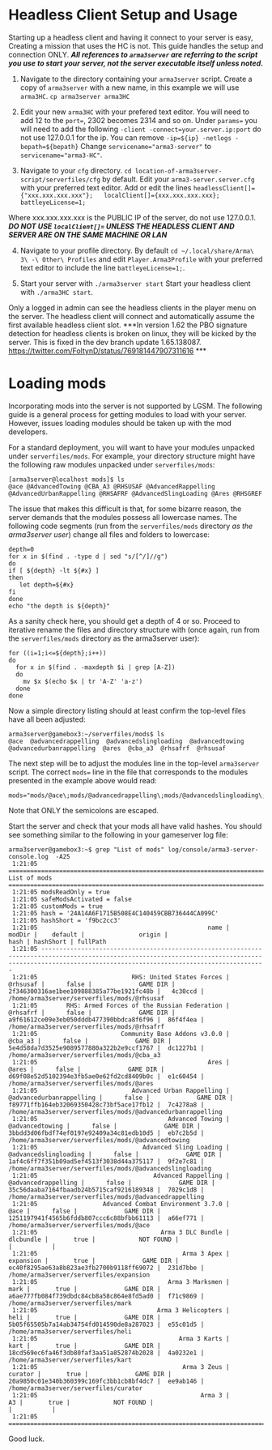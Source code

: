 # Headless Client Setup and Usage
Starting up a headless client and having it connect to your server is easy, Creating a mission that uses the HC is not. This guide handles the setup and connection ONLY. ***All references to `arma3server` are referring to the script you use to start your server, not the server executable itself unless noted.***  
  
1. Navigate to the directory containing your `arma3server` script. Create a copy of `arma3server` with a new name, in this example we will use `arma3HC`. `cp arma3server arma3HC`  
  
2. Edit your new `arma3HC` with your prefered text editor. You will need to add 12 to the `port=`, 2302 becomes 2314 and so on. Under `params=` you will need to add the following `-client -connect=your.server.ip:port` do not use 127.0.0.1 for the ip. You can remove `-ip=${ip} -netlogs -bepath=${bepath}` Change `servicename="arma3-server"` to `servicename="arma3-HC"`.  
  
3. Navigate to your `cfg` directory. `cd location-of-arma3server-script/serverfiles/cfg` by default. Edit your `arma3-server.server.cfg` with your preferred text editor. Add or edit the lines 
`headlessClient[]={"xxx.xxx.xxx.xxx"};  
localClient[]={xxx.xxx.xxx.xxx};  
battleyeLicense=1;`  
  
Where xxx.xxx.xxx.xxx is the PUBLIC IP of the server, do not use 127.0.0.1. ***DO NOT USE `localClient[]=` UNLESS THE HEADLESS CLIENT AND SERVER ARE ON THE SAME MACHINE OR LAN***  
  
4. Navigate to your profile directory. By default `cd ~/.local/share/Arma\ 3\ -\ Other\ Profiles` and edit `Player.Arma3Profile` with your preferred text editor to include the line `battleyeLicense=1;`.  
  
5. Start your server with `./arma3server start` Start your headless client with `./arma3HC start`.  
  
Only a logged in admin can see the headless clients in the player menu on the server. The headless client will connect and automatically assume the first available headless client slot. ***In version 1.62 the PBO signature detection for headless clients is broken on linux, they will be kicked by the server. This is fixed in the dev branch update 1.65.138087. https://twitter.com/FoltynD/status/769181447907311616 ***

# Loading mods
Incorporating mods into the server is not supported by LGSM.  The following guide is a general process for getting modules to load with your server.  However, issues loading modules should be taken up with the mod developers.

For a standard deployment, you will want to have your modules unpacked under `serverfiles/mods`.  For example, your directory structure might have the following raw modules unpacked under `serverfiles/mods`:
```
[arma3server@localhost mods]$ ls 
@ace @AdvancedTowing @CBA_A3 @RHSUSAF @AdvancedRappelling @AdvancedUrbanRappelling @RHSAFRF @AdvancedSlingLoading @Ares @RHSGREF
```
The issue that makes this difficult is that, for some bizarre reason, the server demands that the modules possess all lowercase names.  The following code segments (run from the `serverfiles/mods` directory *as the arma3server user*) change all files and folders to lowercase:
```
depth=0
for x in $(find . -type d | sed "s/[^/]//g")
do
if [ ${depth} -lt ${#x} ]
then 
   let depth=${#x}
fi
done
echo "the depth is ${depth}"
```
As a sanity check here, you should get a depth of 4 or so.  Proceed to iterative rename the files and directory structure with (once again, run from the `serverfiles/mods` directory as the arma3server user):
```
for ((i=1;i<=${depth};i++))
do
  for x in $(find . -maxdepth $i | grep [A-Z])
  do 
    mv $x $(echo $x | tr 'A-Z' 'a-z')
  done
done
```
Now a simple directory listing should at least confirm the top-level files have all been adjusted:
```
arma3server@gamebox3:~/serverfiles/mods$ ls
@ace  @advancedrappelling  @advancedslingloading  @advancedtowing  @advancedurbanrappelling  @ares  @cba_a3  @rhsafrf  @rhsusaf
```
The next step will be to adjust the modules line in the top-level `arma3server` script.  The correct `mods=` line in the file that corresponds to the modules presented in the example above would read:
```
mods="mods/@ace\;mods/@advancedrappelling\;mods/@advancedslingloading\;mods/@advancedtowing\;mods/@advancedurbanrappelling\;mods/@ares\;mods/@cba_a3\;mods/@rhsafrf\;mods/@rhsusaf"
```
Note that ONLY the semicolons are escaped.

Start the server and check that your mods all have valid hashes.  You should see something similar to the following in your gameserver log file:
```
arma3server@gamebox3:~$ grep "List of mods" log/console/arma3-server-console.log  -A25
 1:21:05 ============================================================================================= List of mods ===============================================================================================
 1:21:05 modsReadOnly = true
 1:21:05 safeModsActivated = false
 1:21:05 customMods = true
 1:21:05 hash = '24A14A6F1715B508E4C140459CBB736444CA099C'
 1:21:05 hashShort = 'f9bc2cc3'
 1:21:05                                               name |               modDir |    default |               origin |                                     hash | hashShort | fullPath
 1:21:05 ----------------------------------------------------------------------------------------------------------------------------------------------------------------------------------------------------------
 1:21:05                          RHS: United States Forces |             @rhsusaf |      false |             GAME DIR | 2f346300316ae1bee109888385a77be1921fc48b |   4c30ccd | /home/arma3server/serverfiles/mods/@rhsusaf
 1:21:05        RHS: Armed Forces of the Russian Federation |             @rhsafrf |      false |             GAME DIR | a9f61612ce09e3eb050dddb477390bbdca8f6f96 |  86f4f4ea | /home/arma3server/serverfiles/mods/@rhsafrf
 1:21:05                       Community Base Addons v3.0.0 |              @cba_a3 |      false |             GAME DIR | 5e4d58da7d3525e9089577880a322b2e9ccf1767 |  dc1227b1 | /home/arma3server/serverfiles/mods/@cba_a3
 1:21:05                                               Ares |                @ares |      false |             GAME DIR | d69f08e52d5102394e3fb5ae0e62fd2cd8409b0c |  e1c60454 | /home/arma3server/serverfiles/mods/@ares
 1:21:05                          Advanced Urban Rappelling | @advancedurbanrappelling |      false |             GAME DIR | f89771ffb164eb32069350428c73bf5ace17fb12 |  7c4278a8 | /home/arma3server/serverfiles/mods/@advancedurbanrappelling
 1:21:05                                    Advanced Towing |      @advancedtowing |      false |             GAME DIR | 3bbdd3d06fbdf74ef0197e92409a34c81edb10d5 |  eb7c2b5d | /home/arma3server/serverfiles/mods/@advancedtowing
 1:21:05                             Advanced Sling Loading | @advancedslingloading |      false |             GAME DIR | 1af4c6ff7f351b09ad5ef4513f3038d44a375117 |  9f2e7c81 | /home/arma3server/serverfiles/mods/@advancedslingloading
 1:21:05                                Advanced Rappelling |  @advancedrappelling |      false |             GAME DIR | 35c56daaba7164fbaadb24b5715caf9216189348 |  7029c1d8 | /home/arma3server/serverfiles/mods/@advancedrappelling
 1:21:05                  Advanced Combat Environment 3.7.0 |                 @ace |      false |             GAME DIR | 1251197941f4565b6fddb807ccc6c88bfbb61113 |  a66ef771 | /home/arma3server/serverfiles/mods/@ace
 1:21:05                                  Arma 3 DLC Bundle |            dlcbundle |       true |            NOT FOUND |                                          |           | 
 1:21:05                                        Arma 3 Apex |            expansion |       true |             GAME DIR | ec40f8295ae63a8b823ae3fb2700b9118ff69072 |  231d7bbe | /home/arma3server/serverfiles/expansion
 1:21:05                                    Arma 3 Marksmen |                 mark |       true |             GAME DIR | a6ae777fb084f739dbdc84cb8a58c864e8fd5ad0 |  f71c9869 | /home/arma3server/serverfiles/mark
 1:21:05                                 Arma 3 Helicopters |                 heli |       true |             GAME DIR | 5b05f65505b7a14ab34754fd014590de8a287023 |  e55c01d5 | /home/arma3server/serverfiles/heli
 1:21:05                                       Arma 3 Karts |                 kart |       true |             GAME DIR | 18cd569ec6fa46f3db80faf3aa51a852874b2028 |  4a0232e1 | /home/arma3server/serverfiles/kart
 1:21:05                                        Arma 3 Zeus |              curator |       true |             GAME DIR | 20a9850c01e340b360399c169fc3bb1cb8bf4dc7 |  ee9ab146 | /home/arma3server/serverfiles/curator
 1:21:05                                             Arma 3 |                   A3 |       true |            NOT FOUND |                                          |           | 
 1:21:05 ==========================================================================================================================================================================================================
```
Good luck.